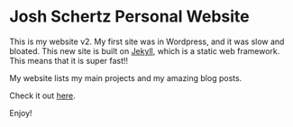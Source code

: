 # Josh Schertz Personal Website

This is my website v2. My first site was in Wordpress, and it was slow and bloated. This new site is built on [Jekyll](https://jekyllrb.com/), which is a static web framework. This means that it is super fast!!

My website lists my main projects and my amazing blog posts.

Check it out [here](https://joshschertz.com).

Enjoy!

